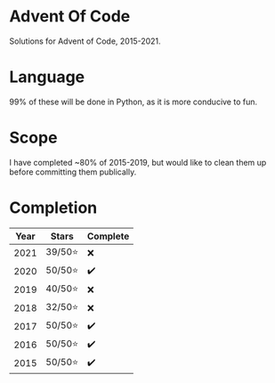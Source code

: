 # Advent Of Code
Solutions for Advent of Code, 2015-2021.

# Language
99% of these will be done in Python, as it is more conducive to fun.

# Scope
I have completed ~80% of 2015-2019, but would like to clean them up before committing them publically.

# Completion

| Year | Stars   | Complete|
| ---- | -----   | -----   |
| 2021 | 39/50⭐ |    ❌️   |
| 2020 | 50/50⭐ |    ✔️   |
| 2019 | 40/50⭐ |    ❌️   |
| 2018 | 32/50⭐ |    ❌     |
| 2017 | 50/50⭐ |    ✔️     |
| 2016 | 50/50⭐ |    ✔️     |
| 2015 | 50/50⭐ |    ✔️     |



